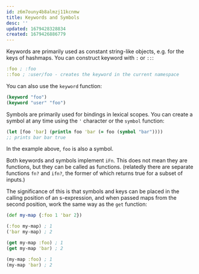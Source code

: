 ```yaml
---
id: z6m7ouny4b8almzj11kcnmw
title: Keywords and Symbols
desc: ''
updated: 1679428328834
created: 1679426886779
---
```



Keywords are primarily used as constant string-like objects, e.g. for the keys of hashmaps. You can construct keyword with `:` or `::`:

```clojure
:foo ; :foo
::foo ; :user/foo - creates the keyword in the current namespace
```

You can also use the `keyword` function:

```clojure
(keyword "foo")
(keyword "user" "foo")
```


Symbols are primarily used for bindings in lexical scopes. You can create a symbol at any time using the `'` character or the `symbol` function:

```clojure
(let [foo 'bar] (println foo 'bar (= foo (symbol "bar"))))
;; prints bar bar true
```

In the example above, `foo` is also a symbol.

Both keywords and symbols implement `iFn`. This does not mean they are functions, but they can be called as functions. (relatedly there are separate functions `fn?` and `ifn?`, the former of which returns true for a subset of inputs.)  

The significance of this is that symbols and keys can be placed in the calling position of an s-expression, and when passed maps from the second position, work the same way as the `get` function:


```clojure 
(def my-map {:foo 1 'bar 2})

(:foo my-map) ; 1
('bar my-map) ; 2

(get my-map :foo) ; 1
(get my-map 'bar) ; 2

(my-map :foo) ; 1
(my-map 'bar) ; 2
```